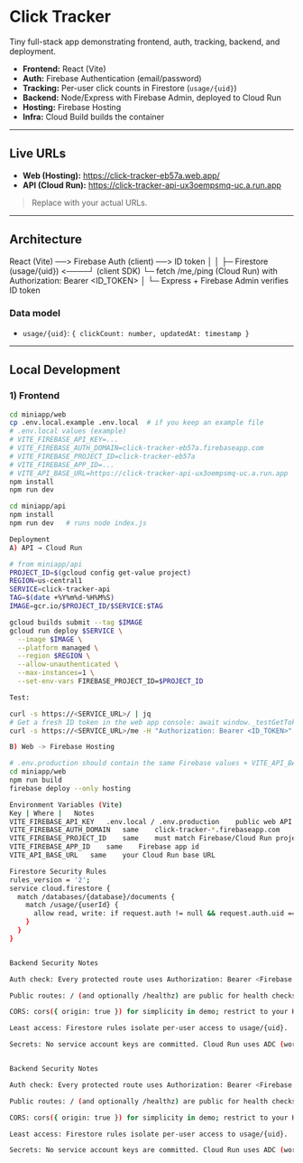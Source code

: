 # Click Tracker

Tiny full-stack app demonstrating frontend, auth, tracking, backend, and deployment.

- **Frontend:** React (Vite)
- **Auth:** Firebase Authentication (email/password)
- **Tracking:** Per-user click counts in Firestore (`usage/{uid}`)
- **Backend:** Node/Express with Firebase Admin, deployed to Cloud Run
- **Hosting:** Firebase Hosting
- **Infra:** Cloud Build builds the container

---

## Live URLs

- **Web (Hosting):** https://click-tracker-eb57a.web.app/
- **API (Cloud Run):** https://click-tracker-api-ux3oempsmq-uc.a.run.app

> Replace with your actual URLs.

---

## Architecture

React (Vite) ──> Firebase Auth (client) ──> ID token
│ │
├─ Firestore (usage/{uid}) <────┘ (client SDK)
└─ fetch /me,/ping (Cloud Run) with Authorization: Bearer <ID_TOKEN>
│
└─ Express + Firebase Admin verifies ID token


### Data model
- `usage/{uid}`: `{ clickCount: number, updatedAt: timestamp }`

---

## Local Development

### 1) Frontend
```bash
cd miniapp/web
cp .env.local.example .env.local  # if you keep an example file
# .env.local values (example)
# VITE_FIREBASE_API_KEY=...
# VITE_FIREBASE_AUTH_DOMAIN=click-tracker-eb57a.firebaseapp.com
# VITE_FIREBASE_PROJECT_ID=click-tracker-eb57a
# VITE_FIREBASE_APP_ID=...
# VITE_API_BASE_URL=https://click-tracker-api-ux3oempsmq-uc.a.run.app
npm install
npm run dev

cd miniapp/api
npm install
npm run dev   # runs node index.js

Deployment
A) API → Cloud Run

# from miniapp/api
PROJECT_ID=$(gcloud config get-value project)
REGION=us-central1
SERVICE=click-tracker-api
TAG=$(date +%Y%m%d-%H%M%S)
IMAGE=gcr.io/$PROJECT_ID/$SERVICE:$TAG

gcloud builds submit --tag $IMAGE
gcloud run deploy $SERVICE \
  --image $IMAGE \
  --platform managed \
  --region $REGION \
  --allow-unauthenticated \
  --max-instances=1 \
  --set-env-vars FIREBASE_PROJECT_ID=$PROJECT_ID

Test:

curl -s https://<SERVICE_URL>/ | jq
# Get a fresh ID token in the web app console: await window._testGetToken(true)
curl -s https://<SERVICE_URL>/me -H "Authorization: Bearer <ID_TOKEN>" | jq

B) Web -> Firebase Hosting

# .env.production should contain the same Firebase values + VITE_API_BASE_URL
cd miniapp/web
npm run build
firebase deploy --only hosting

Environment Variables (Vite)
Key	| Where |	Notes
VITE_FIREBASE_API_KEY	.env.local / .env.production	public web API key (not a secret)
VITE_FIREBASE_AUTH_DOMAIN	same	click-tracker-*.firebaseapp.com
VITE_FIREBASE_PROJECT_ID	same	must match Firebase/Cloud Run project
VITE_FIREBASE_APP_ID	same	Firebase app id
VITE_API_BASE_URL	same	your Cloud Run base URL

Firestore Security Rules
rules_version = '2';
service cloud.firestore {
  match /databases/{database}/documents {
    match /usage/{userId} {
      allow read, write: if request.auth != null && request.auth.uid == userId;
    }
  }
}


Backend Security Notes

Auth check: Every protected route uses Authorization: Bearer <Firebase ID token> and verifies with Firebase Admin (verifyIdToken). Tokens are audience/issuer bound to the Firebase project.

Public routes: / (and optionally /healthz) are public for health checks. Business routes like /me, /ping require a valid token.

CORS: cors({ origin: true }) for simplicity in demo; restrict to your Hosting origin in production if desired.

Least access: Firestore rules isolate per-user access to usage/{uid}.

Secrets: No service account keys are committed. Cloud Run uses ADC (workload identity).


Backend Security Notes

Auth check: Every protected route uses Authorization: Bearer <Firebase ID token> and verifies with Firebase Admin (verifyIdToken). Tokens are audience/issuer bound to the Firebase project.

Public routes: / (and optionally /healthz) are public for health checks. Business routes like /me, /ping require a valid token.

CORS: cors({ origin: true }) for simplicity in demo; restrict to your Hosting origin in production if desired.

Least access: Firestore rules isolate per-user access to usage/{uid}.

Secrets: No service account keys are committed. Cloud Run uses ADC (workload identity).



